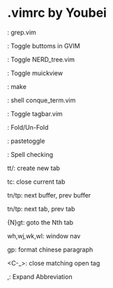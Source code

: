 .vimrc by Youbei
================

<F2>: grep.vim

<C-F2>: Toggle buttoms in GVIM

<F3>: Toggle NERD_tree.vim

<F4>: Toggle muickview

<F5>: make

<F6>: shell conque_term.vim

<F7>: Toggle tagbar.vim

<F8>: Fold/Un-Fold

<F9>: pastetoggle

<F11>: Spell checking

tt/<C-t>: create new tab

tc: close current tab

tn/tp: next buffer, prev buffer

tn/tp: next tab, prev tab

{N}gt: goto the Nth tab

wh,wj,wk,wl: window nav

gp: format chinese paragraph

<C-_>: close matching open tag

<C-y>,: Expand Abbreviation



